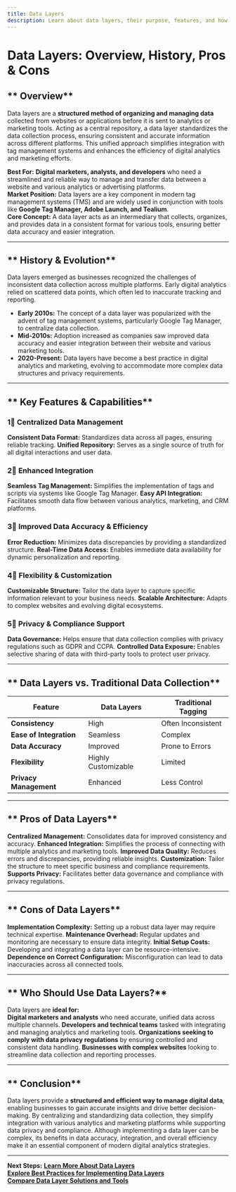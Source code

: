```yaml
---
title: Data Layers
description: Learn about data layers, their purpose, features, and how they enhance data management in digital analytics and marketing.
---
```


# **Data Layers: Overview, History, Pros & Cons**

## ** Overview**  
Data layers are a **structured method of organizing and managing data** collected from websites or applications before it is sent to analytics or marketing tools. Acting as a central repository, a data layer standardizes the data collection process, ensuring consistent and accurate information across different platforms. This unified approach simplifies integration with tag management systems and enhances the efficiency of digital analytics and marketing efforts.

 **Best For:** **Digital marketers, analysts, and developers** who need a streamlined and reliable way to manage and transfer data between a website and various analytics or advertising platforms.  
 **Market Position:** Data layers are a key component in modern tag management systems (TMS) and are widely used in conjunction with tools like **Google Tag Manager, Adobe Launch, and Tealium**.  
 **Core Concept:** A data layer acts as an intermediary that collects, organizes, and provides data in a consistent format for various tools, ensuring better data accuracy and easier integration.

---

## ** History & Evolution**  
Data layers emerged as businesses recognized the challenges of inconsistent data collection across multiple platforms. Early digital analytics relied on scattered data points, which often led to inaccurate tracking and reporting.

- **Early 2010s:** The concept of a data layer was popularized with the advent of tag management systems, particularly Google Tag Manager, to centralize data collection.
- **Mid-2010s:** Adoption increased as companies saw improved data accuracy and easier integration between their website and various marketing tools.
- **2020-Present:** Data layers have become a best practice in digital analytics and marketing, evolving to accommodate more complex data structures and privacy requirements.

---

## ** Key Features & Capabilities**

### **1⃣ Centralized Data Management**
 **Consistent Data Format:** Standardizes data across all pages, ensuring reliable tracking.
 **Unified Repository:** Serves as a single source of truth for all digital interactions and user data.

### **2⃣ Enhanced Integration**
 **Seamless Tag Management:** Simplifies the implementation of tags and scripts via systems like Google Tag Manager.
 **Easy API Integration:** Facilitates smooth data flow between various analytics, marketing, and CRM platforms.

### **3⃣ Improved Data Accuracy & Efficiency**
 **Error Reduction:** Minimizes data discrepancies by providing a standardized structure.
 **Real-Time Data Access:** Enables immediate data availability for dynamic personalization and reporting.

### **4⃣ Flexibility & Customization**
 **Customizable Structure:** Tailor the data layer to capture specific information relevant to your business needs.
 **Scalable Architecture:** Adapts to complex websites and evolving digital ecosystems.

### **5⃣ Privacy & Compliance Support**
 **Data Governance:** Helps ensure that data collection complies with privacy regulations such as GDPR and CCPA.
 **Controlled Data Exposure:** Enables selective sharing of data with third-party tools to protect user privacy.

---

## ** Data Layers vs. Traditional Data Collection**

| Feature                   | Data Layers         | Traditional Tagging    |
|---------------------------|---------------------|------------------------|
| **Consistency**           |  High             |  Often Inconsistent   |
| **Ease of Integration**   |  Seamless         |  Complex              |
| **Data Accuracy**         |  Improved         |  Prone to Errors       |
| **Flexibility**           |  Highly Customizable |  Limited              |
| **Privacy Management**    |  Enhanced         |  Less Control         |

---

## ** Pros of Data Layers**
 **Centralized Management:** Consolidates data for improved consistency and accuracy.
 **Enhanced Integration:** Simplifies the process of connecting with multiple analytics and marketing tools.
 **Improved Data Quality:** Reduces errors and discrepancies, providing reliable insights.
 **Customization:** Tailor the structure to meet specific business and compliance requirements.
 **Supports Privacy:** Facilitates better data governance and compliance with privacy regulations.

---

## ** Cons of Data Layers**
 **Implementation Complexity:** Setting up a robust data layer may require technical expertise.
 **Maintenance Overhead:** Regular updates and monitoring are necessary to ensure data integrity.
 **Initial Setup Costs:** Developing and integrating a data layer can be resource-intensive.
 **Dependence on Correct Configuration:** Misconfiguration can lead to data inaccuracies across all connected tools.

---

## ** Who Should Use Data Layers?**
Data layers are **ideal for:**  
 **Digital marketers and analysts** who need accurate, unified data across multiple channels.
 **Developers and technical teams** tasked with integrating and managing analytics and marketing tools.
 **Organizations seeking to comply with data privacy regulations** by ensuring controlled and consistent data handling.
 **Businesses with complex websites** looking to streamline data collection and reporting processes.

---

## ** Conclusion**
Data layers provide a **structured and efficient way to manage digital data**, enabling businesses to gain accurate insights and drive better decision-making. By centralizing and standardizing data collection, they simplify integration with various analytics and marketing platforms while supporting data privacy and compliance. Although implementing a data layer can be complex, its benefits in data accuracy, integration, and overall efficiency make it an essential component of modern digital analytics strategies.

---

 **Next Steps:**
 **[Learn More About Data Layers](#)**  
 **[Explore Best Practices for Implementing Data Layers](#)**  
 **[Compare Data Layer Solutions and Tools](#)**
